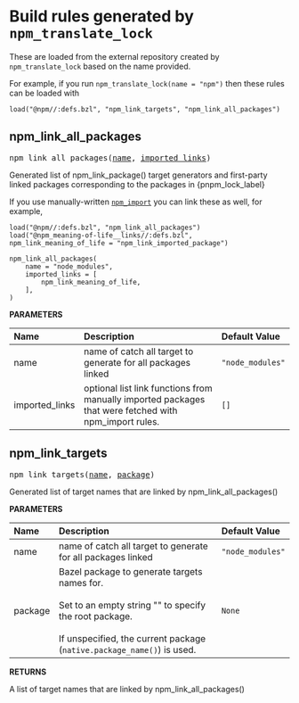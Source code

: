 <!-- Generated with Stardoc: http://skydoc.bazel.build -->

Build rules generated by `npm_translate_lock`
=============================================

These are loaded from the external repository created by `npm_translate_lock` based on the name provided.

For example, if you run `npm_translate_lock(name = "npm")` then these rules can be loaded with

```
load("@npm//:defs.bzl", "npm_link_targets", "npm_link_all_packages")
```

<a id="npm_link_all_packages"></a>

## npm_link_all_packages

<pre>
npm_link_all_packages(<a href="#npm_link_all_packages-name">name</a>, <a href="#npm_link_all_packages-imported_links">imported_links</a>)
</pre>

Generated list of npm_link_package() target generators and first-party linked packages corresponding to the packages in {pnpm_lock_label}

If you use manually-written [`npm_import`](/docs/npm_import.md#npm_import) you can link these as well, for example,

    load("@npm//:defs.bzl", "npm_link_all_packages")
    load("@npm_meaning-of-life__links//:defs.bzl", npm_link_meaning_of_life = "npm_link_imported_package")

    npm_link_all_packages(
        name = "node_modules",
        imported_links = [
            npm_link_meaning_of_life,
        ],
    )


**PARAMETERS**


| Name  | Description | Default Value |
| :------------- | :------------- | :------------- |
| <a id="npm_link_all_packages-name"></a>name |  name of catch all target to generate for all packages linked   |  `"node_modules"` |
| <a id="npm_link_all_packages-imported_links"></a>imported_links |  optional list link functions from manually imported packages that were fetched with npm_import rules.   |  `[]` |


<a id="npm_link_targets"></a>

## npm_link_targets

<pre>
npm_link_targets(<a href="#npm_link_targets-name">name</a>, <a href="#npm_link_targets-package">package</a>)
</pre>

Generated list of target names that are linked by npm_link_all_packages()

**PARAMETERS**


| Name  | Description | Default Value |
| :------------- | :------------- | :------------- |
| <a id="npm_link_targets-name"></a>name |  name of catch all target to generate for all packages linked   |  `"node_modules"` |
| <a id="npm_link_targets-package"></a>package |  Bazel package to generate targets names for.<br><br>Set to an empty string "" to specify the root package.<br><br>If unspecified, the current package (`native.package_name()`) is used.   |  `None` |

**RETURNS**

A list of target names that are linked by npm_link_all_packages()


